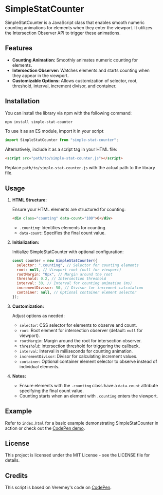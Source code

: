 # SimpleStatCounter

SimpleStatCounter is a JavaScript class that enables smooth numeric counting animations for elements when they enter the viewport. It utilizes the Intersection Observer API to trigger these animations.

## Features

- **Counting Animation:** Smoothly animates numeric counting for elements.
- **Intersection Observer:** Watches elements and starts counting when they appear in the viewport.
- **Customizable Options:** Allows customization of selector, root, threshold, interval, increment divisor, and container.

## Installation

You can install the library via npm with the following command:

```bash
npm install simple-stat-counter
```

To use it as an ES module, import it in your script:

```javascript
import SimpleStatCounter from "simple-stat-counter";
```

Alternatively, include it as a script tag in your HTML file:

```html
<script src="path/to/simple-stat-counter.js"></script>
```

Replace `path/to/simple-stat-counter.js` with the actual path to the library file.

## Usage

1. **HTML Structure:**

   Ensure your HTML elements are structured for counting:

   ```html
   <div class="counting" data-count="100">0</div>
   ```

   - `.counting`: Identifies elements for counting.
   - `data-count`: Specifies the final count value.

2. **Initialization:**

   Initialize SimpleStatCounter with optional configuration:

   ```javascript
   const counter = new SimpleStatCounter({
     selector: ".counting", // Selector for counting elements
     root: null, // Viewport root (null for viewport)
     rootMargin: "0px", // Margin around the root
     threshold: 0.2, // Intersection threshold
     interval: 30, // Interval for counting animation (ms)
     incrementDivisor: 50, // Divisor for increment calculation
     container: null, // Optional container element selector
   });
   ```

3. **Customization:**

   Adjust options as needed:

   - `selector`: CSS selector for elements to observe and count.
   - `root`: Root element for intersection observer (default: `null` for viewport).
   - `rootMargin`: Margin around the root for intersection observer.
   - `threshold`: Intersection threshold for triggering the callback.
   - `interval`: Interval in milliseconds for counting animation.
   - `incrementDivisor`: Divisor for calculating increment values.
   - `container`: Optional container element selector to observe instead of individual elements.

4. **Notes:**

   - Ensure elements with the `.counting` class have a `data-count` attribute specifying the final count value.
   - Counting starts when an element with `.counting` enters the viewport.

## Example

Refer to `index.html` for a basic example demonstrating SimpleStatCounter in action or check out the [CodePen demo](https://codepen.io/thatIntrovertDeveloper/pen/RwzWXyx).

## License

This project is licensed under the MIT License - see the LICENSE file for details.

## Credits

This script is based on Veremey's code on [CodePen](https://codepen.io/veremey/pen/oNgbpKP).
